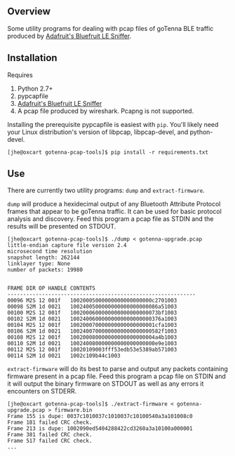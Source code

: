 ## Overview

Some utility programs for dealing with pcap files of goTenna BLE traffic produced by [Adafruit's Bluefruit LE Sniffer](https://www.adafruit.com/product/2269).

## Installation

Requires

1. Python 2.7+
2. pypcapfile
3. [Adafruit's Bluefruit LE Sniffer](https://www.adafruit.com/product/2269)
4. A pcap file produced by wireshark.  Pcapng is not supported.

Installing the prerequisite pypcapfile is easiest with `pip`.  You'll likely need your Linux distribution's version of libpcap, libpcap-devel, and python-devel.

```ShellSession
[jhe@oxcart gotenna-pcap-tools]$ pip install -r requirements.txt
```

## Use

There are currently two utility programs: `dump` and `extract-firmware`.

`dump` will produce a hexidecimal output of any Bluetooth Attribute Protocol frames that appear to be goTenna traffic.  It can be used for basic protocol analysis and discovery.  Feed this program a pcap file as STDIN and the results will be presented on STDOUT.

```ShellSession
[jhe@oxcart gotenna-pcap-tools]$ ./dump < gotenna-upgrade.pcap
little-endian capture file version 2.4
microsecond time resolution
snapshot length: 262144
linklayer type: None
number of packets: 19980


FRAME DIR OP HANDLE CONTENTS
------------------------------------------------------------
00096 M2S 12 001f   10020005000000000000000000c2701003
00098 S2M 1d 0021   1002400500000000000000000086a51003
00100 M2S 12 001f   1002000600000000000000000073bf1003
00102 S2M 1d 0021   10024006000000000000000000376a1003
00104 M2S 12 001f   100200070000000000000000001cfa1003
00106 S2M 1d 0021   10024007000000000000000000582f1003
00108 M2S 12 001f   100200080000000000000000004a4b1003
00110 S2M 1d 0021   100240080000000000000000000e9e1003
00112 M2S 12 001f   10020109003fff53edb53e5389ab571003
00114 S2M 1d 0021   1002c109b44c1003
```

`extract-firmware` will do its best to parse and output any packets containing firmware present in a pcap file.  Feed this program a pcap file on STDIN and it will output the binary firmware on STDOUT as well as any errors it encounters on STDERR.

```ShellSession
[jhe@oxcart gotenna-pcap-tools]$ ./extract-firmware < gotenna-upgrade.pcap > firmware.bin
Frame 155 is dupe: 0037c1010037c1010037c10100540a3a101008c0
Frame 181 failed CRC check.
Frame 213 is dupe: 1002090ed5404288422cd3260a3a10100a000001
Frame 381 failed CRC check.
Frame 517 failed CRC check.
...
```
